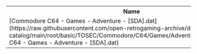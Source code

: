 <table>
<tr><th>Name</th><th>Size</th></tr>
<tr><td>[Commodore C64 - Games - Adventure - [SDA].dat](https://raw.githubusercontent.com/open-retrogaming-archive/dat-catalog/main/root/basic/TOSEC/Commodore/C64/Games/Adventure/[SDA]/Commodore C64 - Games - Adventure - [SDA].dat)</td><td>1983</td></tr>
</table>
